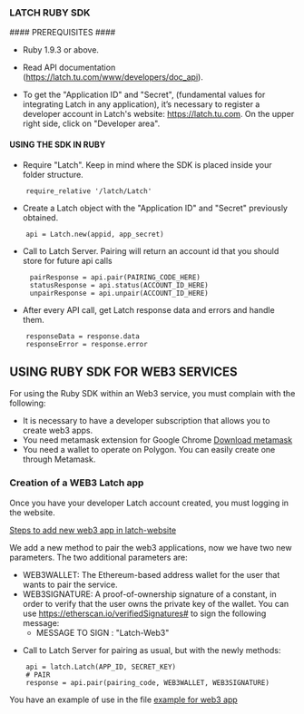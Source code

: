 ### LATCH RUBY SDK ###


#### PREREQUISITES ####

* Ruby 1.9.3 or above.

* Read API documentation (https://latch.tu.com/www/developers/doc_api).

* To get the "Application ID" and "Secret", (fundamental values for integrating Latch in any application), it’s necessary to register a developer account in Latch's website: https://latch.tu.com. On the upper right side, click on "Developer area".


#### USING THE SDK IN RUBY ####

* Require "Latch". Keep in mind where the SDK is placed inside your folder structure.
```
	require_relative '/latch/Latch'
```

* Create a Latch object with the "Application ID" and "Secret" previously obtained.
```
	api = Latch.new(appid, app_secret)
```

* Call to Latch Server. Pairing will return an account id that you should store for future api calls
```
     pairResponse = api.pair(PAIRING_CODE_HERE)
     statusResponse = api.status(ACCOUNT_ID_HERE)
     unpairResponse = api.unpair(ACCOUNT_ID_HERE)
```

* After every API call, get Latch response data and errors and handle them.
```
	responseData = response.data
	responseError = response.error
  ```
  
  
## USING RUBY SDK FOR WEB3 SERVICES ##

For using the Ruby SDK within an Web3 service, you must complain with the following:

* It is necessary to have a developer subscription that allows you to create web3 apps. 
* You need metamask extension for Google Chrome [Download metamask](https://chrome.google.com/webstore/detail/metamask/nkbihfbeogaeaoehlefnkodbefgpgknn)
* You need a wallet to operate on Polygon. You can easily create one through Metamask.


### Creation of a WEB3 Latch app ###

Once you have your developer Latch account created, you must logging in the website.

[Steps to add  new web3 app in latch-website](doc/Latch_WEB3_Apps.pdf)

We add a new method to pair the web3 applications, now we have two new parameters.
The two additional parameters are:
- WEB3WALLET: The Ethereum-based address wallet for the user that wants to pair the service.
- WEB3SIGNATURE: A proof-of-ownership signature of a constant, in order to verify that the user owns the private key of the wallet. You can use https://etherscan.io/verifiedSignatures# to sign the following message:
  - MESSAGE TO SIGN : "Latch-Web3"

* Call to Latch Server for pairing as usual, but with the newly methods:

```
    api = latch.Latch(APP_ID, SECRET_KEY)
    # PAIR
    response = api.pair(pairing_code, WEB3WALLET, WEB3SIGNATURE)
```


You have an example of use in the file [example for web3 app](example/example.rb)
  
